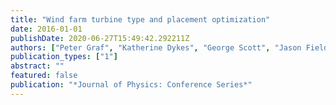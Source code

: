 ```yaml
---
title: "Wind farm turbine type and placement optimization"
date: 2016-01-01
publishDate: 2020-06-27T15:49:42.292211Z
authors: ["Peter Graf", "Katherine Dykes", "George Scott", "Jason Fields", "Monte Lunacek", "julian_quick", "Pierre-Elouan Rethore"]
publication_types: ["1"]
abstract: ""
featured: false
publication: "*Journal of Physics: Conference Series*"
---
```


